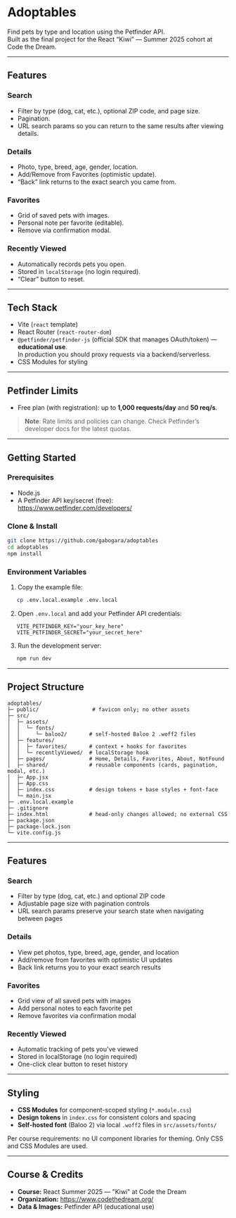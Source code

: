 # Adoptables

Find pets by type and location using the Petfinder API.  
Built as the final project for the React “Kiwi” — Summer 2025 cohort at Code the Dream.

---

## Features

### Search

- Filter by type (dog, cat, etc.), optional ZIP code, and page size.
- Pagination.
- URL search params so you can return to the same results after viewing details.

### Details

- Photo, type, breed, age, gender, location.
- Add/Remove from Favorites (optimistic update).
- “Back” link returns to the exact search you came from.

### Favorites

- Grid of saved pets with images.
- Personal note per favorite (editable).
- Remove via confirmation modal.

### Recently Viewed

- Automatically records pets you open.
- Stored in `localStorage` (no login required).
- “Clear” button to reset.

---

## Tech Stack

- Vite (`react` template)
- React Router (`react-router-dom`)
- `@petfinder/petfinder-js` (official SDK that manages OAuth/token) — **educational use**.  
  In production you should proxy requests via a backend/serverless.
- CSS Modules for styling

---

## Petfinder Limits

- Free plan (with registration): up to **1,000 requests/day** and **50 req/s**.

> **Note**: Rate limits and policies can change. Check Petfinder’s developer docs for the latest quotas.

---

## Getting Started

### Prerequisites

- Node.js
- A Petfinder API key/secret (free): https://www.petfinder.com/developers/

### Clone & Install

```sh
git clone https://github.com/gabogara/adoptables
cd adoptables
npm install
```

### Environment Variables

1. Copy the example file:

```sh
   cp .env.local.example .env.local
```

2. Open `.env.local` and add your Petfinder API credentials:

```
   VITE_PETFINDER_KEY="your_key_here"
   VITE_PETFINDER_SECRET="your_secret_here"
```

3. Run the development server:

```sh
   npm run dev
```

---

## Project Structure

```
adoptables/
├─ public/                 # favicon only; no other assets
├─ src/
│  ├─ assets/
│  │  └─ fonts/
│  │     └─ baloo2/       # self-hosted Baloo 2 .woff2 files
│  ├─ features/
│  │  ├─ favorites/       # context + hooks for favorites
│  │  └─ recentlyViewed/  # localStorage hook
│  ├─ pages/              # Home, Details, Favorites, About, NotFound
│  ├─ shared/             # reusable components (cards, pagination, modal, etc.)
│  ├─ App.jsx
│  ├─ App.css
│  ├─ index.css           # design tokens + base styles + font-face
│  └─ main.jsx
├─ .env.local.example
├─ .gitignore
├─ index.html             # head-only changes allowed; no external CSS
├─ package.json
├─ package-lock.json
└─ vite.config.js
```

---

## Features

### Search

- Filter by type (dog, cat, etc.) and optional ZIP code
- Adjustable page size with pagination controls
- URL search params preserve your search state when navigating between pages

### Details

- View pet photos, type, breed, age, gender, and location
- Add/remove from favorites with optimistic UI updates
- Back link returns you to your exact search results

### Favorites

- Grid view of all saved pets with images
- Add personal notes to each favorite pet
- Remove favorites via confirmation modal

### Recently Viewed

- Automatic tracking of pets you've viewed
- Stored in localStorage (no login required)
- One-click clear button to reset history

---

## Styling

- **CSS Modules** for component-scoped styling (`*.module.css`)
- **Design tokens** in `index.css` for consistent colors and spacing
- **Self-hosted font** (Baloo 2) via local `.woff2` files in `src/assets/fonts/`

Per course requirements: no UI component libraries for theming. Only CSS and CSS Modules are used.

---

## Course & Credits

- **Course:** React Summer 2025 — "Kiwi" at Code the Dream
- **Organization:** https://www.codethedream.org/
- **Data & Images:** Petfinder API (educational use)
